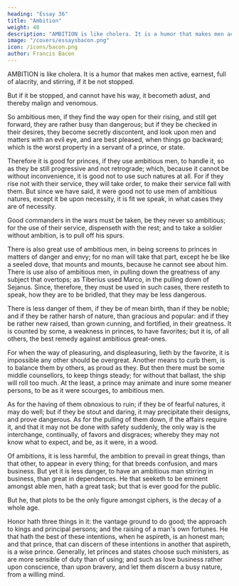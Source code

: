 ```yaml
---
heading: "Essay 36"
title: "Ambition"
weight: 48
description: "AMBITION is like cholera. It is a humor that makes men active, earnest, full of alacrity, and stirring, if it be not stopped"
image: "/covers/essaysbacon.png"
icon: /icons/bacon.png
author: Francis Bacon
---
```



AMBITION is like cholera. It is a humor that makes men active, earnest, full of alacrity, and stirring, if it be not stopped. 

But if it be stopped, and cannot have his way, it becometh adust, and thereby malign and venomous. 

So ambitious men, if they find the way open for their rising, and still get forward, they are rather busy than dangerous; but if they be checked in their desires, they become secretly discontent, and look upon men and matters with an evil eye, and are best pleased, when things go backward; which is the worst property in a servant of a prince, or state. 

Therefore it is good for princes, if they use ambitious men, to handle it, so as they be still progressive and not retrograde; which, because it cannot be without inconvenience, it is good not to use such natures at all. For if they rise not with their service, they will take order, to make their service fall with them. But since we have said, it were good not to use men of ambitious natures, except it be upon necessity, it is fit we speak, in what cases they are of necessity. 

Good commanders in the wars must be taken, be they never so ambitious; for the use of their service, dispenseth with the rest; and to take a soldier without ambition, is to pull off his spurs.

There is also great use of ambitious men, in being screens to princes in matters of danger and envy; for no man will take that part, except he be like a seeled dove, that mounts and mounts, because he cannot see about him. There is use also of ambitious men, in pulling down the greatness of any subject that overtops; as Tiberius used Marco, in the pulling down of Sejanus. Since, therefore, they must be used in such cases, there resteth to speak, how they are to be bridled, that they may be less dangerous. 

There is less danger of them, if they be of mean birth, than if they be noble; and if they be rather harsh of nature, than gracious and popular: and if they be rather new raised, than grown cunning, and fortified, in their greatness. It is counted by some, a weakness in princes, to have favorites; but it is, of all others, the best remedy against ambitious great-ones. 

For when the way of pleasuring, and displeasuring, lieth by the favorite, it is impossible any other should be overgreat. Another means to curb them, is to balance them by others, as proud as they. But then there must be some middle counsellors, to keep things steady; for without that ballast, the ship will roll too much. At the least, a prince may animate and inure some meaner persons, to be as it were scourges, to ambitious men.

As for the having of them obnoxious to ruin; if they be of fearful natures, it may do well; but if they be stout and daring, it may precipitate their designs, and prove dangerous. As for the pulling of them down, if the affairs require it, and that it may not be done with safety suddenly, the only way is the interchange, continually, of favors and disgraces; whereby they may not know what to expect, and be, as it were, in a wood. 

Of ambitions, it is less harmful, the ambition to prevail in great things, than that other, to appear in every thing; for that breeds confusion, and mars business. But yet it is less danger, to have an ambitious man stirring in business, than great in dependences. He that seeketh to be eminent amongst able men, hath a great task; but that is ever good for the public.

But he, that plots to be the only figure amongst ciphers, is the decay of a whole age. 

Honor hath three things in it: the vantage ground to do good; the approach to kings and principal persons; and the raising of a man's own fortunes. He that hath the best of these intentions, when he aspireth, is an honest man; and that prince, that can discern of these intentions in another that aspireth, is a wise prince. Generally, let princes and states choose such ministers, as are more sensible of duty than of using; and such as love business rather upon conscience, than upon bravery, and let them discern a busy nature, from a willing mind.


